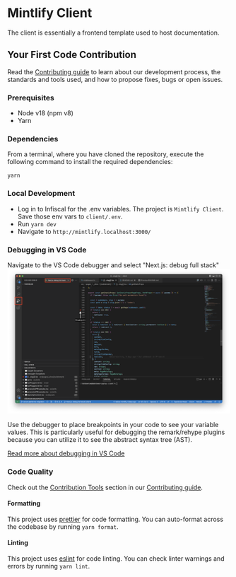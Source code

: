 # Mintlify Client

The client is essentially a frontend template used to host documentation.

## Your First Code Contribution

Read the [Contributing guide](https://mintlify.com/docs/contributing) to learn about our development process, the standards and tools used, and how to propose fixes, bugs or open issues.

### Prerequisites

- Node v18 (npm v8)
- Yarn

### Dependencies

From a terminal, where you have cloned the repository, execute the following command to install the required dependencies:

```
yarn
```

### Local Development

- Log in to Infiscal for the .env variables. The project is `Mintlify Client`. Save those env vars to `client/.env`.
- Run `yarn dev`
- Navigate to `http://mintlify.localhost:3000/`

### Debugging in VS Code

Navigate to the VS Code debugger and select "Next.js: debug full stack"
![Next.js debugger in VS Code](../debugging-next.png)

Use the debugger to place breakpoints in your code to see your variable values. This is particularly useful for debugging the remark/rehype plugins because you can utilize it to see the abstract syntax tree (AST).

[Read more about debugging in VS Code](https://code.visualstudio.com/docs/editor/debugging)

### Code Quality

Check out the [Contribution Tools](https://mintlify.com/docs/contributing#contribution-tools) section in our [Contributing guide](https://mintlify.com/docs/contributing).

#### Formatting

This project uses [prettier](https://prettier.io/) for code formatting. You can auto-format across the codebase by running `yarn format`.

#### Linting

This project uses [eslint](https://eslint.org/) for code linting. You can check linter warnings and errors by running `yarn lint`.
